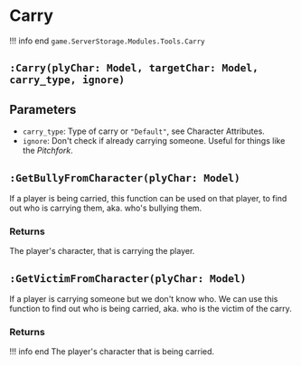 # Carry
!!! info end
    ``game.ServerStorage.Modules.Tools.Carry``

## ``:Carry(plyChar: Model, targetChar: Model, carry_type, ignore)``

## Parameters
* ``carry_type``: Type of carry or ``"Default"``, see Character Attributes.
* ``ignore``: Don't check if already carrying someone. Useful for things like the _Pitchfork_.


## `:GetBullyFromCharacter(plyChar: Model)`
If a player is being carried, this function can be used on that player, to find out who is carrying them, aka. who's bullying them.

### Returns
The player's character, that is carrying the player.


## `:GetVictimFromCharacter(plyChar: Model)`
If a player is carrying someone but we don't know who. We can use this function to find out who is being carried, aka. who is the victim of the carry.

### Returns
!!! info end
    The player's character that is being carried.
